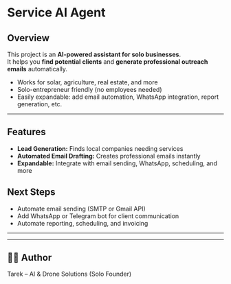 
#  Service AI Agent

## Overview

This project is an **AI-powered assistant for solo businesses**.  
It helps you **find potential clients** and **generate professional outreach emails** automatically.

- Works for solar, agriculture, real estate, and more
- Solo-entrepreneur friendly (no employees needed)
- Easily expandable: add email automation, WhatsApp integration, report generation, etc.

---

## Features

- **Lead Generation:** Finds local companies needing  services
- **Automated Email Drafting:** Creates professional emails instantly
- **Expandable:** Integrate with email sending, WhatsApp, scheduling, and more

##  Next Steps

- Automate email sending (SMTP or Gmail API)
- Add WhatsApp or Telegram bot for client communication
- Automate reporting, scheduling, and invoicing

---



---

## 🙋‍♂️ Author

Tarek – AI & Drone Solutions (Solo Founder)
